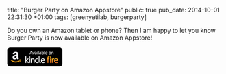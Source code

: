 title: "Burger Party on Amazon Appstore"
public: true
pub_date: 2014-10-01 22:31:30 +01:00
tags: [greenyetilab, burgerparty]


Do you own an Amazon tablet or phone? Then I am happy to let you know Burger Party is now available on Amazon Appstore!

<a href="http://www.amazon.com/gp/product/B00O0ABQRW/ref=mas_pm_burger_party"><img alt="Available at Amazon" src="/static/images/badge/amazon.png"></a>
